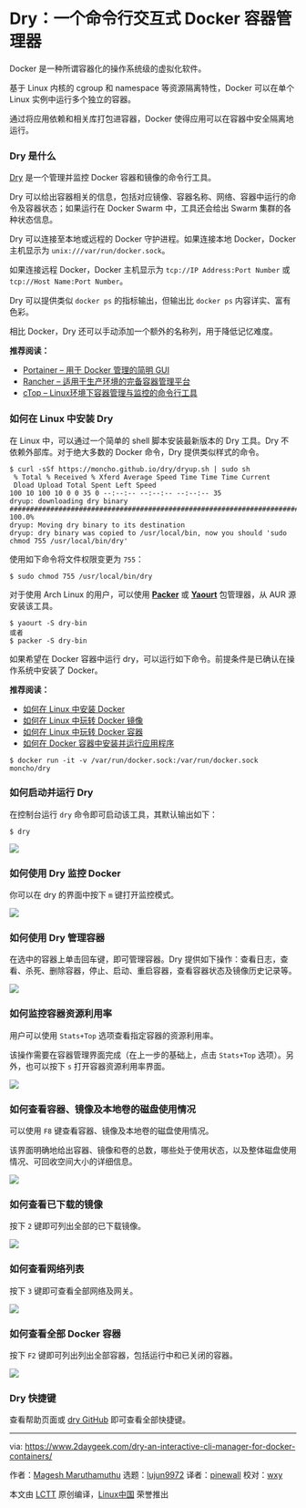 Dry：一个命令行交互式 Docker 容器管理器
======

Docker 是一种所谓容器化的操作系统级的虚拟化软件。

基于 Linux 内核的 cgroup 和 namespace 等资源隔离特性，Docker 可以在单个 Linux 实例中运行多个独立的容器。

通过将应用依赖和相关库打包进容器，Docker 使得应用可以在容器中安全隔离地运行。

### Dry 是什么

[Dry][1] 是一个管理并监控 Docker 容器和镜像的命令行工具。

Dry 可以给出容器相关的信息，包括对应镜像、容器名称、网络、容器中运行的命令及容器状态；如果运行在 Docker Swarm 中，工具还会给出 Swarm 集群的各种状态信息。

Dry 可以连接至本地或远程的 Docker 守护进程。如果连接本地 Docker，Docker 主机显示为 `unix:///var/run/docker.sock`。

如果连接远程 Docker，Docker 主机显示为 `tcp://IP Address:Port Number` 或 `tcp://Host Name:Port Number`。

Dry 可以提供类似 `docker ps` 的指标输出，但输出比 `docker ps` 内容详实、富有色彩。

相比 Docker，Dry 还可以手动添加一个额外的名称列，用于降低记忆难度。

**推荐阅读：**

- [Portainer – 用于 Docker 管理的简明 GUI][2]
- [Rancher – 适用于生产环境的完备容器管理平台][3]
- [cTop – Linux环境下容器管理与监控的命令行工具][4]

### 如何在 Linux 中安装 Dry

在 Linux 中，可以通过一个简单的 shell 脚本安装最新版本的 Dry 工具。Dry 不依赖外部库。对于绝大多数的 Docker 命令，Dry 提供类似样式的命令。

```
$ curl -sSf https://moncho.github.io/dry/dryup.sh | sudo sh
 % Total % Received % Xferd Average Speed Time Time Time Current
 Dload Upload Total Spent Left Speed
100 10 100 10 0 0 35 0 --:--:-- --:--:-- --:--:-- 35
dryup: downloading dry binary
######################################################################## 100.0%
dryup: Moving dry binary to its destination
dryup: dry binary was copied to /usr/local/bin, now you should 'sudo chmod 755 /usr/local/bin/dry'
```

使用如下命令将文件权限变更为 `755`：

```
$ sudo chmod 755 /usr/local/bin/dry
```

对于使用 Arch Linux 的用户，可以使用 **[Packer][5]** 或 **[Yaourt][6]** 包管理器，从 AUR 源安装该工具。
```
$ yaourt -S dry-bin
或者
$ packer -S dry-bin
```

如果希望在 Docker 容器中运行 dry，可以运行如下命令。前提条件是已确认在操作系统中安装了 Docker。

**推荐阅读：**

- [如何在 Linux 中安装 Docker][7]
- [如何在 Linux 中玩转 Docker 镜像][8]
- [如何在 Linux 中玩转 Docker 容器][9]
- [如何在 Docker 容器中安装并运行应用程序][10]

```
$ docker run -it -v /var/run/docker.sock:/var/run/docker.sock moncho/dry
```

### 如何启动并运行 Dry

在控制台运行 `dry` 命令即可启动该工具，其默认输出如下：

```
$ dry
```

![][12]

### 如何使用 Dry 监控 Docker

你可以在 dry 的界面中按下 `m` 键打开监控模式。

![][13]

### 如何使用 Dry 管理容器

在选中的容器上单击回车键，即可管理容器。Dry 提供如下操作：查看日志，查看、杀死、删除容器，停止、启动、重启容器，查看容器状态及镜像历史记录等。

![][14]

### 如何监控容器资源利用率

用户可以使用 `Stats+Top` 选项查看指定容器的资源利用率。

该操作需要在容器管理界面完成（在上一步的基础上，点击 `Stats+Top` 选项）。另外，也可以按下 `s` 打开容器资源利用率界面。

![][15]

### 如何查看容器、镜像及本地卷的磁盘使用情况

可以使用 `F8` 键查看容器、镜像及本地卷的磁盘使用情况。

该界面明确地给出容器、镜像和卷的总数，哪些处于使用状态，以及整体磁盘使用情况、可回收空间大小的详细信息。

![][16]

### 如何查看已下载的镜像

按下 `2` 键即可列出全部的已下载镜像。

![][17]

### 如何查看网络列表

按下 `3` 键即可查看全部网络及网关。

![][18]

### 如何查看全部 Docker 容器

按下 `F2` 键即可列出列出全部容器，包括运行中和已关闭的容器。

![][19]

### Dry 快捷键

查看帮助页面或 [dry GitHub][1] 即可查看全部快捷键。

--------------------------------------------------------------------------------

via: https://www.2daygeek.com/dry-an-interactive-cli-manager-for-docker-containers/

作者：[Magesh Maruthamuthu][a]
选题：[lujun9972](https://github.com/lujun9972)
译者：[pinewall](https://github.com/pinewall)
校对：[wxy](https://github.com/wxy)

本文由 [LCTT](https://github.com/LCTT/TranslateProject) 原创编译，[Linux中国](https://linux.cn/) 荣誉推出

[a]:https://www.2daygeek.com/author/magesh/
[1]:https://github.com/moncho/dry
[2]:https://www.2daygeek.com/portainer-a-simple-docker-management-gui/
[3]:https://www.2daygeek.com/rancher-a-complete-container-management-platform-for-production-environment/
[4]:https://www.2daygeek.com/ctop-a-command-line-tool-for-container-monitoring-and-management-in-linux/
[5]:https://www.2daygeek.com/install-packer-aur-helper-on-arch-linux/
[6]:https://www.2daygeek.com/install-yaourt-aur-helper-on-arch-linux/
[7]:https://www.2daygeek.com/install-docker-on-centos-rhel-fedora-ubuntu-debian-oracle-archi-scentific-linux-mint-opensuse/
[8]:https://www.2daygeek.com/list-search-pull-download-remove-docker-images-on-linux/
[9]:https://www.2daygeek.com/create-run-list-start-stop-attach-delete-interactive-daemonized-docker-containers-on-linux/
[10]:https://www.2daygeek.com/install-run-applications-inside-docker-containers/
[11]:data:image/gif;base64,R0lGODlhAQABAIAAAAAAAP///yH5BAEAAAAALAAAAAABAAEAAAIBRAA7
[12]:https://www.2daygeek.com/wp-content/uploads/2018/03/dry-an-interactive-cli-manager-for-docker-containers-1.png
[13]:https://www.2daygeek.com/wp-content/uploads/2018/03/dry-an-interactive-cli-manager-for-docker-containers-2.png
[14]:https://www.2daygeek.com/wp-content/uploads/2018/03/dry-an-interactive-cli-manager-for-docker-containers-3.png
[15]:https://www.2daygeek.com/wp-content/uploads/2018/03/dry-an-interactive-cli-manager-for-docker-containers-4.png
[16]:https://www.2daygeek.com/wp-content/uploads/2018/03/dry-an-interactive-cli-manager-for-docker-containers-5.png
[17]:https://www.2daygeek.com/wp-content/uploads/2018/03/dry-an-interactive-cli-manager-for-docker-containers-6.png
[18]:https://www.2daygeek.com/wp-content/uploads/2018/03/dry-an-interactive-cli-manager-for-docker-containers-7.png
[19]:https://www.2daygeek.com/wp-content/uploads/2018/03/dry-an-interactive-cli-manager-for-docker-containers-8.png
